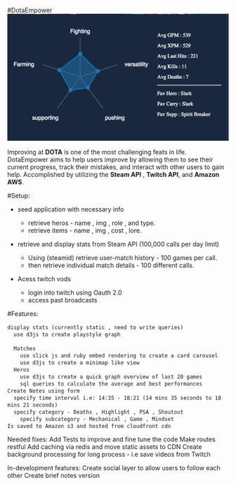 #DotaEmpower
![Playstyle graph](/public/assets/readme/pic1.png?raw=true "Optional Title")


Improving at **DOTA** is one of the most challenging feats in life. DotaEmpower aims to help users improve by allowing them to see their current progress, track their mistakes, and interact with other users to gain help. Accomplished by utilizing the **Steam API** , **Twitch API**, and **Amazon AWS**.  

#Setup: 
* seed application with necessary info
    * retrieve heros - name , img , role , and type.<br>
    <!-- ```fo.write open("http://cdn.dota2.com/apps/dota2/images/heroes/" + hero['name'] + "_full.png").read``` -->
    * retrieve items - name , img , cost , lore.<br>
    <!-- ```fo.write open("http://cdn.dota2.com/apps/dota2/images/items/" + a).read``` -->

* retrieve and display stats from Steam API (100,000 calls per day limit)<br>
    * Using (steamid) retrieve user-match history - 100 games per call.<br>
    * then retrieve individual match details - 100 different calls. 

* Acess twitch vods
    * login into twitch using Oauth 2.0 
    * access past broadcasts

<!--         ```HTTParty.get("https://api.steampowered.com/IDOTA2Match_570/GetMatchHistory/V001/?key=" + Rails.application.secrets.steam_api_key +  "&account_id=" + actual_user.steam_id)``` -->
    
<!--          ```@recent_matches['result']['matches'].each do |game|
         begin
          @match_in_arr = game['match_id'].to_s
          @match = HTTParty.get('https://api.steampowered.com/IDOTA2Match_570/GetMatchDetails/V001/?match_id=' + @match_in_arr + '&key=' + Rails.application.secrets.steam_api_key)``` -->

#Features:


    display stats (currently static , need to write queries)
      use d3js to create playstyle graph
        
      Matches
        use slick js and ruby embed rendering to create a card carousel
        use d3js to create a minimap like view
      Heros
        use d3js to create a quick graph overview of last 20 games
        sql queries to calculate the average and best performances
    Create Notes using form
      specify time interval i.e: 14:35 - 18:21 (14 mins 35 seconds to 18 mins 21 seconds)
      specify category - Deaths , Highlight , PSA , Shoutout
        specify subcategory - Mechanical , Game , Mindset
    Is saved to Amazon s3 and hosted from cloudfront cdn


Needed fixes:
  Add Tests to improve and fine tune the code
  Make routes restful
  Add caching via redis and move static assets to CDN
  Create background processing for long process - i.e save videos from Twitch

In-development features:
  Create social layer to allow users to follow each other
  Create brief notes version

